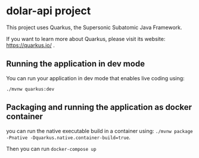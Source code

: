 # dolar-api project

This project uses Quarkus, the Supersonic Subatomic Java Framework.

If you want to learn more about Quarkus, please visit its website: https://quarkus.io/ .

## Running the application in dev mode

You can run your application in dev mode that enables live coding using:
```
./mvnw quarkus:dev
```

## Packaging and running the application as docker container

you can run the native executable build in a container using: `./mvnw package -Pnative -Dquarkus.native.container-build=true`.

Then you can run `docker-compose up`